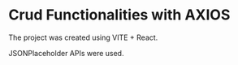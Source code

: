 # Crud Functionalities with AXIOS

The project was created using VITE + React.

JSONPlaceholder APIs were used.
